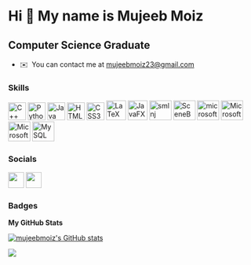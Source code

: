 Hi 👋 My name is Mujeeb Moiz
============================

Computer Science Graduate
-----------------------------------------

* ✉️  You can contact me at [mujeebmoiz23@gmail.com](mailto:mujeebmoiz23@gmail.com)

### Skills

<p align="left">
<a href="https://docs.microsoft.com/en-us/cpp/?view=msvc-170" target="_blank" rel="noreferrer"><img src="https://raw.githubusercontent.com/danielcranney/readme-generator/main/public/icons/skills/cplusplus-colored.svg" width="36" height="36" alt="C++" /></a>
<a href="https://www.python.org/" target="_blank" rel="noreferrer"><img src="https://raw.githubusercontent.com/danielcranney/readme-generator/main/public/icons/skills/python-colored.svg" width="36" height="36" alt="Python" /></a>
<a href="https://www.oracle.com/java/" target="_blank" rel="noreferrer"><img src="https://raw.githubusercontent.com/danielcranney/readme-generator/main/public/icons/skills/java-colored.svg" width="36" height="36" alt="Java" /></a>
<a href="https://developer.mozilla.org/en-US/docs/Glossary/HTML5" target="_blank" rel="noreferrer"><img src="https://raw.githubusercontent.com/danielcranney/readme-generator/main/public/icons/skills/html5-colored.svg" width="36" height="36" alt="HTML5" /></a>
<a href="https://www.w3.org/TR/CSS/#css" target="_blank" rel="noreferrer"><img src="https://raw.githubusercontent.com/danielcranney/readme-generator/main/public/icons/skills/css3-colored.svg" width="36" height="36" alt="CSS3" /></a>
 <a href="https://www.latex-project.org/" target="_blank" rel="noreferrer"><img src= "https://upload.wikimedia.org/wikipedia/commons/9/95/TeXShop_icon.png" width="40" height="40" alt="LaTeX" /></a>
<a href="https://openjfx.io/" target="_blank" rel="noreferrer"><img src= "https://miro.medium.com/max/400/1*9tVpRN7cCovFMavU4PVg2w.png" width="40" height="40" alt="JavaFX" /></a>
<a href="https://www.smlnj.org/" target="_blank" rel="noreferrer"><img src= "https://smlnj.org/images/smlnj-logo.png" width="45" height="40" alt="smlnj" /></a>
<a href="https://gluonhq.com/products/scene-builder/" target="_blank" rel="noreferrer"><img src= "https://i2.wp.com/gluonhq.com/wp-content/uploads/2015/02/SceneBuilderLogo.png?fit=781%2C781&ssl=1" width="45" height="40" alt="SceneBuilder" /></a>
 <a href="https://www.microsoft.com/en-us/microsoft-365/access" target="_blank" rel="noreferrer"><img src= "https://upload.wikimedia.org/wikipedia/commons/thumb/f/f1/Microsoft_Office_Access_%282019-present%29.svg/1200px-Microsoft_Office_Access_%282019-present%29.svg.png" width="45" height="40" alt="microsoftAccess" /></a>
  <a href="https://www.microsoft.com/en-ww/microsoft-365/word" target="_blank" rel="noreferrer"><img src= "https://upload.wikimedia.org/wikipedia/commons/thumb/f/fd/Microsoft_Office_Word_%282019%E2%80%93present%29.svg/1200px-Microsoft_Office_Word_%282019%E2%80%93present%29.svg.png" width="45" height="40" alt="MicrosoftWord" /></a>
<a href="https://www.microsoft.com/en-us/microsoft-365/excel" target="_blank" rel="noreferrer"><img src= "https://upload.wikimedia.org/wikipedia/commons/thumb/3/34/Microsoft_Office_Excel_%282019%E2%80%93present%29.svg/1200px-Microsoft_Office_Excel_%282019%E2%80%93present%29.svg.png" width="45" height="40" alt="MicrosoftExcel" /></a>
<a href="https://www.mysql.com/" target="_blank" rel="noreferrer"><img src= "https://www.freepnglogos.com/uploads/logo-mysql-png/logo-mysql-mysql-logo-png-images-are-download-crazypng-21.png" width="45" height="40" alt="MySQL" /></a>
</p>
</p>


### Socials

<p align="left"> <a href="https://www.github.com/mujeebmoiz" target="_blank" rel="noreferrer"><img src="https://raw.githubusercontent.com/danielcranney/readme-generator/main/public/icons/socials/github-dark.svg" width="32" height="32" /></a> <a href="https://www.linkedin.com/in/mujeeb-moiz-359317235/" target="_blank" rel="noreferrer"><img src="https://raw.githubusercontent.com/danielcranney/readme-generator/main/public/icons/socials/linkedin.svg" width="32" height="32" /></a></p>

### Badges

<b>My GitHub Stats</b>

<a href="http://www.github.com/mujeebmoiz"><img src="https://github-readme-stats.vercel.app/api?username=mujeebmoiz&show_icons=true&hide=&count_private=true&title_color=ffffff&text_color=3382ed&icon_color=444e59&bg_color=0f172a&hide_border=true&show_icons=true" alt="mujeebmoiz's GitHub stats" /></a>

<a href="http://www.github.com/mujeebmoiz"><img src="https://github-readme-streak-stats.herokuapp.com/?user=mujeebmoiz&stroke=3382ed&background=0f172a&ring=ffffff&fire=ffffff&currStreakNum=3382ed&currStreakLabel=ffffff&sideNums=3382ed&sideLabels=3382ed&dates=3382ed&hide_border=true" /></a>
